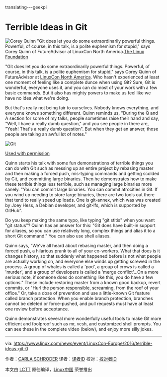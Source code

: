 translating---geekpi

Terrible Ideas in Git
============================================================


 ![Corey Quinn](https://www.linux.com/sites/lcom/files/styles/rendered_file/public/corey-quinn-lcna.png?itok=IU3oGzfn "Corey Quinn") 
"Git does let you do some extraordinarily powerful things. Powerful, of course, in this talk, is a polite euphemism for stupid," says Corey Quinn of FutureAdvisor at LinuxCon North America.[The Linux Foundation][2]

"Git does let you do some extraordinarily powerful things. Powerful, of course, in this talk, is a polite euphemism for stupid," says Corey Quinn of FutureAdvisor at [LinuxCon North America][5]. Who hasn't experienced at least one moment of feeling like a complete dunce when using Git? Sure, Git is wonderful, everyone uses it, and you can do most of your work with a few basic commands. But it also has mighty powers to make us feel like we have no idea what we're doing.

But that's really not being fair to ourselves. Nobody knows everything, and everyone knows something different. Quinn reminds us, "During the Q and A section for some of my talks, people sometimes raise their hand and say, "Well, I have a really dumb question," and you see people in there are, "Yeah! That's a really dumb question". But when they get an answer, those people are taking an awful lot of notes."

![Git](https://www.linux.com/sites/lcom/files/styles/floated_images/public/heffalump-git-corey-quinn_0.png?itok=xh5JlnLW "Git") 

[Used with permission][1]

Quinn starts his talk with some fun demonstrations of terrible things you can do with Git such as messing up an entire project by rebasing master and then making a forced push, mis-typing commands and getting scolded by Git, and committing large binaries. Then he demonstrates how to make these terrible things less terrible, such as managing large binaries more sanely. "You can commit large binaries. You can commit atrocities in Git. If you wind up needing to store large binaries, there are two tools out there that tend to really speed up loads. One is git-annex, which was was created by Joey Hess, a Debian developer, and git-lfs, which is supported by GitHub".

Do you keep making the same typo, like typing "git stitis" when you want "git status"? Quinn has an answer for this: "Git does have built-in support for aliases, so you can use relatively long, complex things and alias it to a short Git command." You can also use shell aliases.

Quinn says, "We've all heard about rebasing master, and then doing a forced push, a hilarious prank to all of your co-workers. What that does is it changes history, so that suddenly what happened before is not what people are actually working on, and everyone else winds up getting screwed in the process. A group of whales is called a 'pod', a group of crows is called a 'murder', and a group of developers is called a 'merge conflict'...On a more serious note, if someone does do something like this, you do have a few options." These include restoring master from a known good backup, revert commits, or "Hurl the person responsible, screaming, from the roof of your office." Or, take a dose of prevention and use a little-known Git feature called branch protection. When you enable branch protection, branches cannot be deleted or force-pushed, and pull requests must have at least one review before acceptance.

Quinn demonstrates several more wonderfully useful tools to make Git more efficient and foolproof such as mr, vcsh, and customized shell prompts. You can see these in the complete video (below), and enjoy more silly jokes.

--------------------------------------------------------------------------------

via: https://www.linux.com/news/event/LinuxCon-Europe/2016/terrible-ideas-git-0

作者：[CARLA SCHRODER][a]
译者：[译者ID](https://github.com/译者ID)
校对：[校对者ID](https://github.com/校对者ID)

本文由 [LCTT](https://github.com/LCTT/TranslateProject) 原创编译，[Linux中国](https://linux.cn/) 荣誉推出

[a]:https://www.linux.com/users/cschroder
[1]:https://www.linux.com/licenses/category/used-permission
[2]:https://www.linux.com/licenses/category/linux-foundation
[3]:https://www.linux.com/files/images/heffalump-git-corey-quinnpng-0
[4]:https://www.linux.com/files/images/corey-quinn-lcnapng
[5]:http://events.linuxfoundation.org/events/linuxcon-north-america
